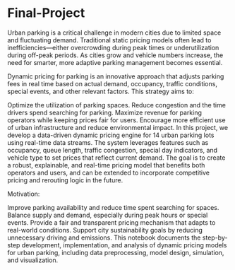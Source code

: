 # Final-Project

Urban parking is a critical challenge in modern cities due to limited space and fluctuating demand. Traditional static pricing models often lead to inefficiencies—either overcrowding during peak times or underutilization during off-peak periods. As cities grow and vehicle numbers increase, the need for smarter, more adaptive parking management becomes essential.

Dynamic pricing for parking is an innovative approach that adjusts parking fees in real time based on actual demand, occupancy, traffic conditions, special events, and other relevant factors. This strategy aims to:

Optimize the utilization of parking spaces.
Reduce congestion and the time drivers spend searching for parking.
Maximize revenue for parking operators while keeping prices fair for users.
Encourage more efficient use of urban infrastructure and reduce environmental impact.
In this project, we develop a data-driven dynamic pricing engine for 14 urban parking lots using real-time data streams. The system leverages features such as occupancy, queue length, traffic congestion, special day indicators, and vehicle type to set prices that reflect current demand. The goal is to create a robust, explainable, and real-time pricing model that benefits both operators and users, and can be extended to incorporate competitive pricing and rerouting logic in the future.

Motivation:

Improve parking availability and reduce time spent searching for spaces.
Balance supply and demand, especially during peak hours or special events.
Provide a fair and transparent pricing mechanism that adapts to real-world conditions.
Support city sustainability goals by reducing unnecessary driving and emissions.
This notebook documents the step-by-step development, implementation, and analysis of dynamic pricing models for urban parking, including data preprocessing, model design, simulation, and visualization.
